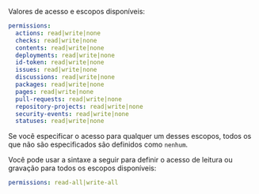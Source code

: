 Valores de acesso e escopos disponíveis:

```yaml
permissions:
  actions: read|write|none
  checks: read|write|none
  contents: read|write|none
  deployments: read|write|none
  id-token: read|write|none
  issues: read|write|none
  discussions: read|write|none
  packages: read|write|none
  pages: read|write|none
  pull-requests: read|write|none
  repository-projects: read|write|none
  security-events: read|write|none
  statuses: read|write|none
```

Se você especificar o acesso para qualquer um desses escopos, todos os que não são especificados são definidos como `nenhum`.

Você pode usar a sintaxe a seguir para definir o acesso de leitura ou gravação para todos os escopos disponíveis:

```yaml
permissions: read-all|write-all
```

